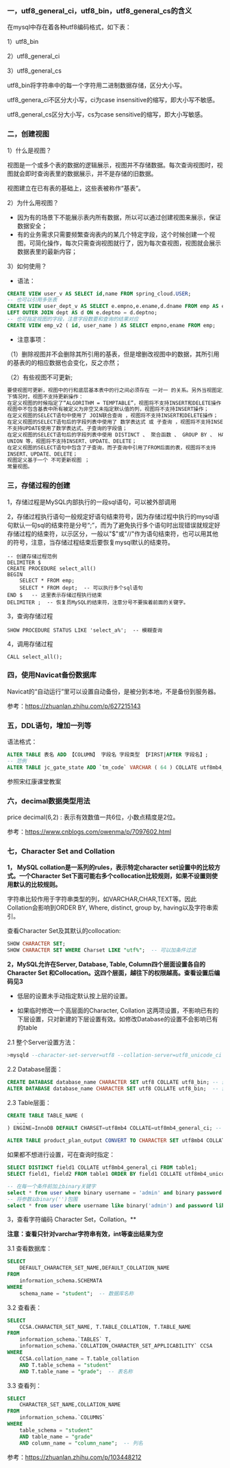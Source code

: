 ### 一，utf8_general_ci，utf8_bin，utf8_general_cs的含义

在mysql中存在着各种utf8编码格式，如下表：

1）utf8_bin

2）utf8_general_ci

3）utf8_general_cs

utf8_bin将字符串中的每一个字符用二进制数据存储，区分大小写。

utf8_genera_ci不区分大小写，ci为case insensitive的缩写，即大小写不敏感。

utf8_general_cs区分大小写，cs为case sensitive的缩写，即大小写敏感。

### 二，创建视图

1）什么是视图？

视图是一个或多个表的数据的逻辑展示，视图并不存储数据。每次查询视图时，视图就会即时查询表里的数据展示，并不是存储的旧数据。

视图建立在已有表的基础上，这些表被称作“基表”。

2）为什么用视图？

- 因为有的场景下不能展示表内所有数据，所以可以通过创建视图来展示，保证数据安全；
- 有的业务需求只需要频繁查询表内的某几个特定字段，这个时候创建一个视图，可简化操作，每次只需查询视图就行了，因为每次查视图，视图就会展示数据表里的最新内容；

3）如何使用？

- 语法：

```sql
CREATE VIEW user_v AS SELECT id,name FROM spring_cloud.USER; 
-- 也可以引用多张表
CREATE VIEW user_dept_v AS SELECT e.empno,e.ename,d.dname FROM emp AS e
LEFT OUTER JOIN dept AS d ON e.deptno = d.deptno;
-- 也可指定视图的字段，注意字段数要和查询的结果对应
CREATE VIEW emp_v2 ( id, user_name ) AS SELECT empno,ename FROM emp;
```

- 注意事项：

（1）删除视图并不会删除其所引用的基表，但是增删改视图中的数据，其所引用的基表的的相应数据也会变化，反之亦然；

（2）有些视图不可更新;

```txt
要使视图可更新，视图中的行和底层基本表中的行之间必须存在 一对一 的关系。另外当视图定义出现如 
下情况时，视图不支持更新操作： 
在定义视图的时候指定了“ALGORITHM = TEMPTABLE”，视图将不支持INSERT和DELETE操作； 
视图中不包含基表中所有被定义为非空又未指定默认值的列，视图将不支持INSERT操作； 
在定义视图的SELECT语句中使用了 JOIN联合查询 ，视图将不支持INSERT和DELETE操作； 
在定义视图的SELECT语句后的字段列表中使用了 数学表达式 或 子查询 ，视图将不支持INSERT，也 
不支持UPDATE使用了数学表达式、子查询的字段值； 
在定义视图的SELECT语句后的字段列表中使用 DISTINCT 、 聚合函数 、 GROUP BY 、 HAVING 、 
UNION 等，视图将不支持INSERT、UPDATE、DELETE； 
在定义视图的SELECT语句中包含了子查询，而子查询中引用了FROM后面的表，视图将不支持 
INSERT、UPDATE、DELETE； 
视图定义基于一个 不可更新视图 ； 
常量视图。
```

### 三，存储过程的创建

1，存储过程是MySQL内部执行的一段sql语句，可以被外部调用

2，存储过程执行语句一般规定好语句结束符号，因为存储过程中执行的mysql语句默认一句sql的结束符是分号“;”，而为了避免执行多个语句时出现错误就规定好存储过程的结束符，以示区分，一般以"$"或"//"作为语句结束符，也可以用其他的符号，注意，当存储过程结束后要恢复mysql默认的结束符。

```mysql
-- 创建存储过程范例
DELIMITER $
CREATE PROCEDURE select_all()
BEGIN 
	SELECT * FROM emp;
	SELECT * FROM dept;  -- 可以执行多个sql语句
END $   -- 这里表示存储过程执行结束
DELIMITER ;  -- 恢复员MySQL的结束符，注意分号不要挨着前面的关键字。
```

3，查询存储过程

```mysql
SHOW PROCEDURE STATUS LIKE 'select_a%';  -- 模糊查询
```

4，调用存储过程

```mysql
CALL select_all();
```

### 四，使用Navicat备份数据库

Navicat的“自动运行”里可以设置自动备份，是被分到本地，不是备份到服务器。

参考：https://zhuanlan.zhihu.com/p/627215143

### 五，DDL语句，增加一列等

语法格式：

```sql
ALTER TABLE 表名 ADD 【COLUMN】 字段名 字段类型 【FIRST|AFTER 字段名】;
-- 范例
ALTER TABLE jc_gate_state ADD `tm_code` VARCHAR ( 64 ) COLLATE utf8mb4_general_ci DEFAULT NULL COMMENT '提煤单编号';
```

参照宋红康课堂教案

### 六，decimal数据类型用法

price  decimal(6,2) : 表示有效数值一共6位，小数点精度是2位。

参考：https://www.cnblogs.com/owenma/p/7097602.html

### 七，Character Set and Collation

**1， MySQL collation是一系列的rules，表示特定character set设置中的比较方式。一个Character Set下面可能右多个collocation比较规则，如果不设置则使用默认的比较规则。**

字符串比较作用于字符串类型的列，如VARCHAR,CHAR,TEXT等。因此 Collation会影响到ORDER BY, Where, distinct, group by, having以及字符串索引。 

查看Character Set及其默认的collocation: 

```sql
SHOW CHARACTER SET;
SHOW CHARACTER SET WHERE Charset LIKE "utf%";  -- 可以加条件过滤
```

**2，MySQL允许在Server, Database, Table, Column四个层面设置各自的Character Set 和Collocation。这四个层面，越往下的权限越高。查看设置后编码见3**

- 低层的设置未手动指定默认按上层的设置。

- 如果临时修改一个高层面的Character, Collation 这两项设置，不影响已有的下层设置，只对新建的下层设置有效。如修改Database的设置不会影响已有的table

2.1 整个Server设置方法：

```sql
>mysqld --character-set-server=utf8 --collation-server=utf8_unicode_ci  --未验证
```

2.2 Database层面：

```sql
CREATE DATABASE database_name CHARACTER SET utf8 COLLATE utf8_bin; -- 创建时设置
ALTER DATABASE database_name CHARACTER SET utf8 COLLATE utf8_bin;  -- 创建后修改
```

2.3 Table层面：

```sql
CREATE TABLE TABLE_NAME (
   ...
) ENGINE=InnoDB DEFAULT CHARSET=utf8mb4 COLLATE=utf8mb4_general_ci; -- 创建时设置

ALTER TABLE product_plan_output CONVERT TO CHARACTER SET utf8mb4 COLLATE utf8mb4_general_ci;  -- 创建后修改
```

如果都不想进行设置，可在查询时指定：

```sql
SELECT DISTINCT field1 COLLATE utf8mb4_general_ci FROM table1;
SELECT field1, field2 FROM table1 ORDER BY field1 COLLATE utf8mb4_unicode_ci;

-- 在每一个条件前加上binary关键字
select * from user where binary username = 'admin' and binary password = 'admin';
-- 将参数以binary('')包围
select * from user where username like binary('admin') and password like binary('admin');
```



3，查看字符编码 Character Set，Collation。**

**注意：查看只针对varchar字符串有效，int等查出结果为空**

3.1 查看数据库：

```sql
SELECT
	DEFAULT_CHARACTER_SET_NAME,DEFAULT_COLLATION_NAME
FROM
	information_schema.SCHEMATA 
WHERE
	schema_name = "student";  -- 数据库名称
```

3.2 查看表：

```sql
SELECT
	CCSA.CHARACTER_SET_NAME, T.TABLE_COLLATION, T.TABLE_NAME
FROM
	information_schema.`TABLES` T,
	information_schema.`COLLATION_CHARACTER_SET_APPLICABILITY` CCSA 
WHERE
	CCSA.collation_name = T.table_collation 
	AND T.table_schema = "student" 
	AND T.table_name = "grade";  -- 表名称
```

3.3 查看列：

```sql
SELECT
	CHARACTER_SET_NAME,COLLATION_NAME
FROM
	information_schema.`COLUMNS` 
WHERE
	table_schema = "student" 
	AND table_name = "grade" 
	AND column_name = "column_name";  -- 列名
```

参考：https://zhuanlan.zhihu.com/p/103448212